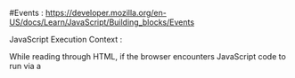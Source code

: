 #Events :
https://developer.mozilla.org/en-US/docs/Learn/JavaScript/Building_blocks/Events


JavaScript Execution Context :

While reading through HTML, if the browser encounters JavaScript code to run via a <script> tag or an attribute that contains JavaScript code like onClick, it sends it to its JavaScript engine.

The browser's JavaScript engine then creates a special environment to handle the transformation and execution of this JavaScript code. This environment is known as the "Execution Context".

The Execution Context contains the code that's currently running, and everything that aids in its execution.

During the Execution Context run-time, the specific code gets parsed by a parser, the variables and functions are stored in memory, executable byte-code gets generated, and the code gets executed

There are two kinds of Execution Context in JavaScript:

---- Global Execution Context (GEC) -------

Whenever the JavaScript engine receives a script file, it first creates a default Execution Context known as the Global Execution Context (GEC).

The GEC is the base/default Execution Context where all JavaScript code that is not inside of a function gets executed.

For every JavaScript file, there can only be one GEC.

---- Function Execution Context (FEC) ----------

whenever a function is called, the JavaScript engine creates a different type of Execution Context known as a Function Execution Context (FEC) within the GEC to evaluate and execute the code within that function.

Since every function call gets its own FEC, there can be more than one FEC in the run-time of a script.



